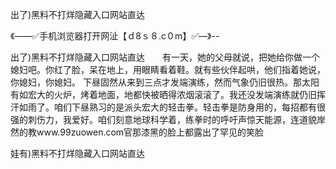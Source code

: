 出了)黑料不打烊隐藏入口网站直达

《——✅手机浏览器打开网沚【ｄ8ｓ８.c０m】✅—》--

出了)黑料不打烊隐藏入口网站直达　　有一天，她的父母就说，把她给你做一个媳妇吧。你红了脸，呆在地上，用眼睛看着鞋。就有些伙伴起哄，他们指着她说，你媳妇，你媳妇。
下昼固然从来到三点才发端演练，然而气象仍旧很热。那太阳有如宏大的火炉，烤着地面，地都快被晒得浓烟滚滚了。我还没发端演练就仍旧挥汗如雨了。咱们下昼熟习的是派头宏大的轻击拳。轻击拳是防身用的，每招都有很强的刺伤力，我爱好。咱们刻意地球科学着，练拳时的呼吁声惊天能源，连道貌岸然的教www.99zuowen.com官那漆黑的脸上都露出了罕见的笑脸





娃有)黑料不打烊隐藏入口网站直达
